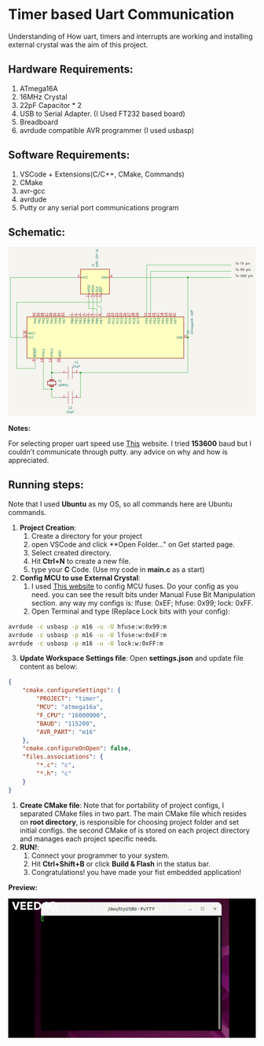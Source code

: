# Timer based Uart Communication
Understanding of How uart, timers and interrupts are working and installing external crystal was the aim of this project.

## Hardware Requirements:
1. ATmega16A
2. 16MHz Crystal
3. 22pF Capacitor * 2
4. USB to Serial Adapter. (I Used FT232 based board)
5. Breadboard
6. avrdude compatible AVR programmer (I used usbasp)

## Software Requirements:
1. VSCode + Extensions(C/C++, CMake, Commands)
2. CMake
3. avr-gcc
4. avrdude
5. Putty or any serial port communications program

## Schematic:
![Scheme.png](Scheme.png)

**Notes:**

For selecting proper uart speed use [This](https://trolsoft.ru/en/uart-calc) website. I tried **153600** baud but I couldn't communicate through putty. any advice on why and how is appreciated.

## Running steps:
Note that I used **Ubuntu** as my OS, so all commands here are Ubuntu commands.

1. **Project Creation**:
   1. Create a directory for your project
   2. open VSCode and click **Open Folder..." on Get started page.
   3. Select created directory.
   4. Hit **Ctrl+N** to create a new file.
   5. type your **C** Code. (Use my code in **main.c** as a start)
2. **Config MCU to use External Crystal**:
   1. I used [This website](http://eleccelerator.com/fusecalc/fusecalc.php?chip=atmega16a) to config MCU fuses. Do your config as you need. you can see the result bits under Manual Fuse Bit Manipulation section. any way my configs is: lfuse: 0xEF; hfuse: 0x99; lock: 0xFF.
   2. Open Terminal and type (Replace Lock bits with your config):
```sh
avrdude -c usbasp -p m16 -u -U hfuse:w:0x99:m
avrdude -c usbasp -p m16 -u -U lfuse:w:0xEF:m
avrdude -c usbasp -p m16 -u -U lock:w:0xFF:m 
```
3.  **Update Workspace Settings file**:
    Open **settings.json** and update file content as below:
```json
{
    "cmake.configureSettings": {
        "PROJECT": "timer",
        "MCU": "atmega16a",
        "F_CPU": "16000000",
        "BAUD": "115200",
        "AVR_PART": "m16"
    },
    "cmake.configureOnOpen": false,
    "files.associations": {
        "*.c": "c",
        "*.h": "c"
    }
}
```
1.  **Create CMake file**:
    Note that for portability of project configs, I separated CMake files in two part. The main CMake file which resides on **root directory**, is responsible for choosing project folder and set initial configs. the second CMake of is stored on each project directory and manages each project specific needs.
2.  **RUN!**:
    1.  Connect your programmer to your system.
    2.  Hit **Ctrl+Shift+B** or click **Build & Flash** in the status bar.
    3.  Congratulations! you have made your fist embedded application!

**Preview:**

![](video.gif)
